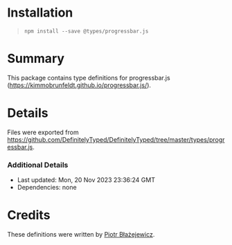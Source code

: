 # Installation
> `npm install --save @types/progressbar.js`

# Summary
This package contains type definitions for progressbar.js (https://kimmobrunfeldt.github.io/progressbar.js/).

# Details
Files were exported from https://github.com/DefinitelyTyped/DefinitelyTyped/tree/master/types/progressbar.js.

### Additional Details
 * Last updated: Mon, 20 Nov 2023 23:36:24 GMT
 * Dependencies: none

# Credits
These definitions were written by [Piotr Błażejewicz](https://github.com/peterblazejewicz).
